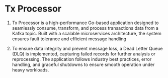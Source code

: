 # Tx Processor
1) Tx Processor is a high-performance Go-based application designed to seamlessly consume, transform, and process transactions data from a Kafka topic.
Built with a scalable microservices architecture, the system ensures fault tolerance and efficient message handling <br>

2) To ensure data integrity and prevent message loss, a Dead Letter Queue (DLQ) is implemented, capturing failed records for further analysis or reprocessing.
The application follows industry best practices, error handling, and graceful shutdowns to ensure smooth operation under heavy workloads.
